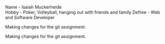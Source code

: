 Name - Isaiah Muckerheide  
Hobby - Poker, Volleyball, hanging out with friends and family
Defree -  Web and Software Developer


Making changes for the git assignment.


Making changes for the git assignment.
